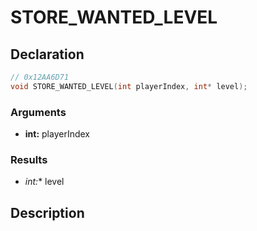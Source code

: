 # STORE_WANTED_LEVEL

## Declaration
```cpp
// 0x12AA6D71
void STORE_WANTED_LEVEL(int playerIndex, int* level);
```

### Arguments
- **int:** playerIndex

### Results
- **int*:** level

## Description
